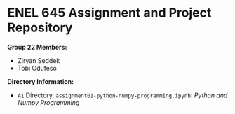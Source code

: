 # ENEL 645 Assignment and Project Repository

**Group 22 Members:**
* Ziryan Seddek
* Tobi Odufeso

**Directory Information:**
* `A1` Directory, `assignment01-python-numpy-programming.ipynb`: *Python and Numpy Programming*
